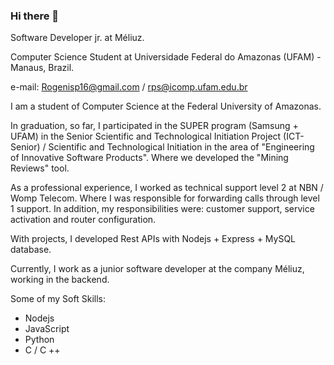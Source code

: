 ### Hi there 👋

<!--
**Rogenis/Rogenis** is a ✨ _special_ ✨ repository because its `README.md` (this file) appears on your GitHub profile.

Here are some ideas to get you started:

- 🔭 I’m currently working on ...
- 🌱 I’m currently learning ...
- 👯 I’m looking to collaborate on ...
- 🤔 I’m looking for help with ...
- 💬 Ask me about ...
- 📫 How to reach me: ...
- 😄 Pronouns: ...
- ⚡ Fun fact: ...
-->

Software Developer jr. at Méliuz.

Computer Science Student at Universidade Federal do Amazonas (UFAM) - Manaus, Brazil.

e-mail: Rogenisp16@gmail.com / rps@icomp.ufam.edu.br

I am a student of Computer Science at the Federal University of Amazonas.

In graduation, so far, I participated in the SUPER program (Samsung + UFAM) in the Senior Scientific and Technological Initiation Project (ICT-Senior) / Scientific and Technological Initiation in the area of "Engineering of Innovative Software Products". Where we developed the "Mining Reviews" tool.


As a professional experience, I worked as technical support level 2 at NBN / Womp Telecom. Where I was responsible for forwarding calls through level 1 support. In addition, my responsibilities were: customer support, service activation and router configuration.

With projects, I developed Rest APIs with Nodejs + Express + MySQL database.

Currently, I work as a junior software developer at the company Méliuz, working in the backend.

Some of my Soft Skills:
- Nodejs
- JavaScript
- Python
- C / C ++

